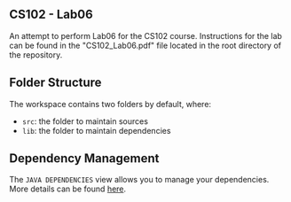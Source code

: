 ## CS102 - Lab06

An attempt to perform Lab06 for the CS102 course. Instructions for the lab can be found in the "CS102_Lab06.pdf" file located in the root directory of the repository.

## Folder Structure

The workspace contains two folders by default, where:

- `src`: the folder to maintain sources
- `lib`: the folder to maintain dependencies

## Dependency Management

The `JAVA DEPENDENCIES` view allows you to manage your dependencies. More details can be found [here](https://github.com/microsoft/vscode-java-pack/blob/master/release-notes/v0.9.0.md#work-with-jar-files-directly).
